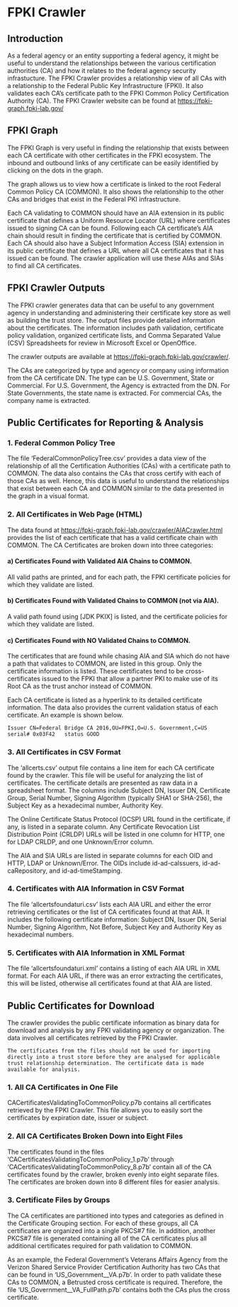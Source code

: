 # FPKI Crawler

## Introduction
As a federal agency or an entity supporting a federal agency, it might be useful to understand the relationships between the various certification authorities (CA) and how it relates to the federal agency security infrastucture. The FPKI Crawler provides a relationship view of all CAs with a relationship to the Federal Public Key Infrastructure (FPKI). It also validates each CA’s certificate path to the FPKI Common Policy Certification Authority (CA).
The FPKI Crawler website can be found at https://fpki-graph.fpki-lab.gov/

## FPKI Graph
The FPKI Graph is very useful in finding the relationship that exists between each CA certificate with other certificates in the FPKI ecosystem. The inbound and outbound links of any certificate can be easily identified by clicking on the dots in the graph.

The graph allows us to view how a certificate is linked to the root Federal Common Policy CA (COMMON). It also shows the relationship to the other CAs and bridges that exist in the Federal PKI infrastructure.

Each CA validating to COMMON should have an AIA extension in its public certificate that defines a Uniform Resource Locator (URL) where certificates issued to signing CA can be found. Following each CA certificate’s AIA chain should result in finding the certificate that is certified by COMMON. Each CA should also have a Subject Information Access (SIA) extension in its public certificate that defines a URL where all CA certificates that it has issued can be found. The crawler application will use these AIAs and SIAs to find all CA certificates.

## FPKI Crawler Outputs
The FPKI crawler generates data that can be useful to any government agency in understanding and administering their certificate key store as well as building the trust store. The output files provide detailed information about the certificates. The information includes path validation, certificate policy validation, organized certificate lists, and Comma Separated Value (CSV) Spreadsheets for review in Microsoft Excel or OpenOffice.

The crawler outputs are available at https://fpki-graph.fpki-lab.gov/crawler/.

The CAs are categorized by type and agency or company using information from the CA certificate DN. The type can be U.S. Government, State or Commercial. For U.S. Government, the Agency is extracted from the DN. For State Governments, the state name is extracted. For commercial CAs, the company name is extracted.

## Public Certificates for Reporting & Analysis

### 1.	Federal Common Policy Tree
The file ‘FederalCommonPolicyTree.csv’ provides a data view of the relationship of all the Certification Authorities (CAs) with a certificate path to COMMON. The data also contains the CAs that cross certify with each of those CAs as well. Hence, this data is useful to understand the relationships that exist between each CA and COMMON similar to the data presented in the graph in a visual format.

### 2.	All Certificates in Web Page (HTML)
The data found at https://fpki-graph.fpki-lab.gov/crawler/AIACrawler.html provides the list of each certificate that has a valid certificate chain with COMMON. The CA Certificates are broken down into three categories:

#### a)	Certificates Found with Validated AIA Chains to COMMON. 
All valid paths are printed, and for each path, the FPKI certificate policies for which they validate are listed.

#### b)	Certificates Found with Validated Chains to COMMON (not via AIA). 
A valid path found using [JDK PKIX] is listed, and the certificate policies for which they validate are listed.

#### c)	Certificates Found with NO Validated Chains to COMMON. 
The certificates that are found while chasing AIA and SIA which do not have a path that validates to COMMON, are listed in this group. Only the certificate information is listed. These certificates tend to be cross-certificates issued to the FPKI that allow a partner PKI to make use of its Root CA as the trust anchor instead of COMMON.

Each CA certificate is listed as a hyperlink to its detailed certificate information. The data also provides the current validation status of each certificate. An example is shown below.

```
Issuer CN=Federal Bridge CA 2016,OU=FPKI,O=U.S. Government,C=US serial# 0x03F42   status GOOD
```

### 3.	All Certificates in CSV Format

The ‘allcerts.csv’ output file contains a line item for each CA certificate found by the crawler. This file will be useful for analyzing the list of certificates. The certificate details are presented as raw data in a spreadsheet format. The columns include Subject DN, Issuer DN, Certificate Group, Serial Number, Signing Algorithm (typically SHA1 or SHA-256), the Subject Key as a hexadecimal number, Authority Key.

The Online Certificate Status Protocol (OCSP) URL found in the certificate, if any, is listed in a separate column. Any Certificate Revocation List Distribution Point (CRLDP) URLs will be listed in one column for HTTP, one for LDAP CRLDP, and one Unknown/Error column.

The AIA and SIA URLs are listed in separate columns for each OID and HTTP, LDAP or Unknown/Error. The OIDs include id-ad-caIssuers, id-ad-caRepository, and id-ad-timeStamping.

### 4.	Certificates with AIA Information in CSV Format
The file ‘allcertsfoundaturi.csv’ lists each AIA URL and either the error retrieving certificates or the list of CA certificates found at that AIA. It includes the following certificate information: Subject DN, Issuer DN, Serial Number, Signing Algorithm, Not Before, Subject Key and Authority Key as hexadecimal numbers.

### 5.	Certificates with AIA Information in XML Format
The file ‘allcertsfoundaturi.xml’ contains a listing of each AIA URL in XML format. For each AIA URL, if there was an error extracting the certificates, this will be listed, otherwise all certificates found at that AIA are listed.

## Public Certificates for Download
The crawler provides the public certificate information as binary data for download and analysis by any FPKI validating agency or organization. The data involves all certificates retrieved by the FPKI Crawler.

```
The certificates from the files should not be used for importing directly into a trust store before they are analysed for applicable trust relationship determination. The certificate data is made available for analysis.
```

### 1.	All CA Certificates in One File
CACertificatesValidatingToCommonPolicy.p7b contains all certificates retrieved by the FPKI Crawler. This file allows you to easily sort the certificates by expiration date, issuer or subject. 

### 2.	All CA Certificates Broken Down into Eight Files
The certificates found in the files ‘CACertificatesValidatingToCommonPolicy_1.p7b’ through ‘CACertificatesValidatingToCommonPolicy_8.p7b’ contain all of the CA certificates found by the crawler, broken evenly into eight separate files. The certificates are broken down into 8 different files for easier  analysis.

### 3.	Certificate Files by Groups
The CA certificates are partitioned into types and categories as defined in the Certificate Grouping section. For each of these groups, all CA certificates are organized into a single PKCS#7 file. In addition, another PKCS#7 file is generated containing all of the CA certificates plus all additional certificates required for path validation to COMMON.

As an example, the Federal Government’s Veterans Affairs Agency from the Verizon Shared Service Provider Certification Authority has two CAs that can be found in ‘US_Government__VA.p7b’. In order to path validate these CAs to COMMON, a Betrusted cross certificate is required. Therefore, the file ‘US_Government__VA_FullPath.p7b’ contains both the CAs plus the cross certificate.
